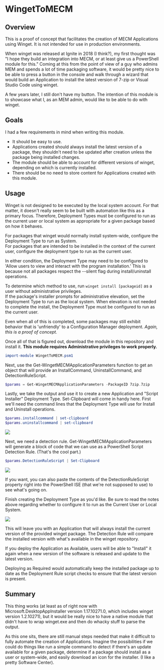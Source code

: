 # WingetToMECM

## Overview

This is a proof of concept that facilitates the creation of MECM Applications using Winget. It is not intended for use in production environments.

When winget was released at Ignite in 2018 (I think?), my first thought was "I hope they build an integration into MECM, or at least give us a PowerShell module for this." Coming at this from the point of view of a guy who admins MEM and spends a lot of time packaging software, it would be pretty nice to be able to press a button in the console and walk through a wizard that would build an Application to install the latest version of 7-zip or Visual Studio Code using winget. 

A few years later, I still don't have my button. The intention of this module is to showcase what I, as an MEM admin, would like to be able to do with winget. 

## Goals

I had a few requirements in mind when writing this module.

*   It should be easy to use.
*   Applications created should always install the latest version of a package, they shouldn't need to be updated after creation unless the package being installed changes.
*   The module should be able to account for different versions of winget, depending on which is currently installed.
*   There should be no need to store content for Applications created with this module.

## Usage

Winget is not designed to be executed by the local system account. For that matter, it doesn't really seem to be built with automation like this as a primary focus. Therefore, Deployment Types must be configured to run as the current user or local system as appropriate for a given package based on how it behaves.

  
For packages that winget would normally install system-wide, configure the Deployment Type to run as System.  
For packages that are intended to be installed in the context of the current user, configure the deployment type to run as the current user.

  
In either condition, the Deployment Type may need to be configured to 'Allow users to view and interact with the program installation.' This is because not all packages respect the --silent flag during install/uninstall operations.

To determine which method to use, run `winget install [packageid]` as a user without administrative privileges.  
If the package's installer prompts for administrative elevation, set the Deployment Type to run as the local system. When elevation is not needed to complete the install, the Deployment Type must be configured to run as the current user.

Even when all of this is completed, some packages may still exhibit behavior that is 'unfriendly' to a Configuration Manager deployment. _Again, this is a proof of concept._

Once all of that is figured out, download the module in this repository and install it. **This module requires Administrative privileges to work properly.**

```powershell
import-module WingetToMECM.psm1
```

Next, use the Get-WingetMECMApplicationParameters function to get an object that will provide an InstallCommand, UninstallCommand, and DetectionRuleScript.

```powershell
$params = Get-WingetMECMApplicationParameters -PackageID 7zip.7zip
```

Lastly, we take the output and use it to create a new Application and "Script Installer" Deployment Type. Set-Clipboard will come in handy here. First we'll need the command lines that the Deployment Type will use for Install and Uninstall operations.

```powershell
$params.installcommand | set-clipboard
$params.uninstallcommand | set-clipboard
```

![](https://user-images.githubusercontent.com/27856660/160049717-57620eda-1cd1-44ee-a958-fdddc65ff58d.png)

Next, we need a detection rule. Get-WingetMECMApplicationParameters will generate a block of code that we can use as a PowerShell Script Detection Rule. (That's the cool part.)

```powershell
$params.DetectionRuleScript | Set-Clipboard
```

![](https://user-images.githubusercontent.com/27856660/160050194-0afa9f7e-1272-4b73-b221-817fed581b44.png)

If you want, you can also paste the contents of the DetectionRuleScript property right into the PowerShell ISE (that we're not supposed to use) to see what's going on. 

Finish creating the Deployment Type as you'd like. Be sure to read the notes above regarding whether to configure it to run as the Current User or Local System.

![](https://user-images.githubusercontent.com/27856660/160050627-98a48c8b-53ac-4e62-8383-06663b880a0f.png)

This will leave you with an Application that will always install the current version of the provided winget package. The Detection Rule will compare the installed version with what's available in the winget repository. 

If you deploy the Application as Available, users will be able to "Install" it again when a new version of the software is released and update to the latest version.

Deploying as Required would automatically keep the installed package up to date as the Deployment Rule script checks to ensure that the latest version is present.

## Summary

This thing works (at least as of right now with Microsoft.DesktopAppInstaller version 1.17.10271.0, which includes winget version 1.2.10271), but it would be really nice to have a native module that didn't have to wrap winget.exe and then do whacky stuff to parse the output. 

As this one sits, there are still manual steps needed that make it difficult to fully automate the creation of Applications. Imagine the possibilities if we could do things like run a simple command to detect if there's an update available for a given package, determine if a package should install as a user or system-wide, and easily download an icon for the installer. (I like a pretty Software Center).
